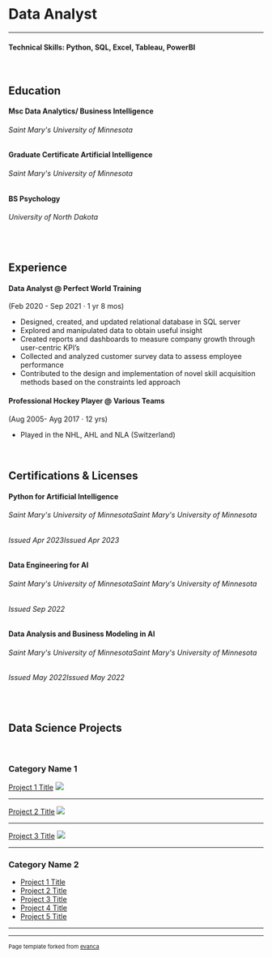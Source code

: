 # Data Analyst
---
#### Technical Skills: Python, SQL, Excel, Tableau, PowerBI
<br>

## Education 

#### Msc Data Analytics/ Business Intelligence
###### Saint Mary's University of Minnesota 


#### Graduate Certificate Artificial Intelligence
###### Saint Mary's University of Minnesota


#### BS Psychology
###### University of North Dakota
<br>


## Experience

#### Data Analyst @ Perfect World Training 
(Feb 2020 - Sep 2021 · 1 yr 8 mos)

- Designed, created, and updated relational database in SQL server
- Explored and manipulated data to obtain useful insight
- Created reports and dashboards to measure company growth through user-centric KPI’s
- Collected and analyzed customer survey data to assess employee performance
- Contributed to the design and implementation of novel skill acquisition methods based on the constraints led approach

#### Professional Hockey Player @ Various Teams 
(Aug 2005- Ayg 2017 · 12 yrs)

- Played in the NHL, AHL and NLA (Switzerland)

<br>

## Certifications & Licenses

#### Python for Artificial Intelligence
###### Saint Mary's University of MinnesotaSaint Mary's University of Minnesota
###### Issued Apr 2023Issued Apr 2023

#### Data Engineering for AI
###### Saint Mary's University of MinnesotaSaint Mary's University of Minnesota
###### Issued Sep 2022

#### Data Analysis and Business Modeling in AI
###### Saint Mary's University of MinnesotaSaint Mary's University of Minnesota
###### Issued May 2022Issued May 2022

<br>

## Data Science Projects
<br>

### Category Name 1 

[Project 1 Title](/sample_page)
<img src="images/dummy_thumbnail.jpg?raw=true"/>

---
[Project 2 Title](/pdf/sample_presentation.pdf)
<img src="images/dummy_thumbnail.jpg?raw=true"/>

---
[Project 3 Title](http://example.com/)
<img src="images/dummy_thumbnail.jpg?raw=true"/>

---

### Category Name 2

- [Project 1 Title](http://example.com/)
- [Project 2 Title](http://example.com/)
- [Project 3 Title](http://example.com/)
- [Project 4 Title](http://example.com/)
- [Project 5 Title](http://example.com/)

---




---
<p style="font-size:11px">Page template forked from <a href="https://github.com/evanca/quick-portfolio">evanca</a></p>
<!-- Remove above link if you don't want to attibute -->
